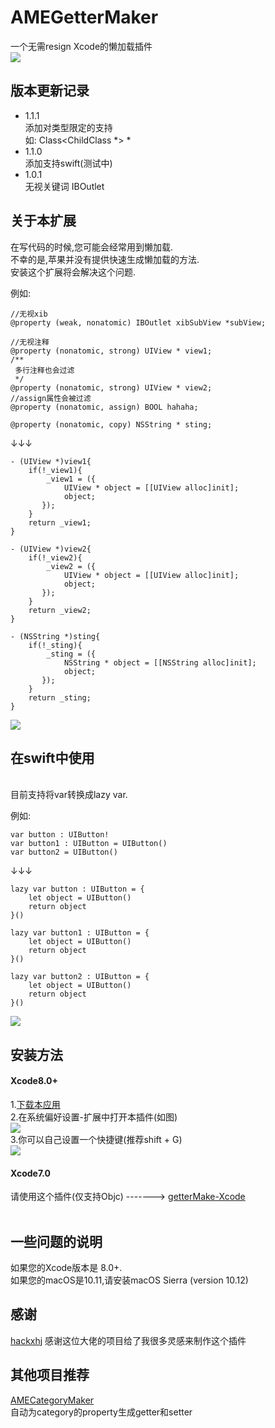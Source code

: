 # AMEGetterMaker
一个无需resign Xcode的懒加载插件<br>
![](https://github.com/ame017/AMEGetterMaker/blob/master/intro/introduce.png?raw=true)



## 版本更新记录
* 1.1.1
  <br>添加对类型限定的支持
  <br>如: Class<ChildClass *> *
* 1.1.0
  <br>添加支持swift(测试中)
* 1.0.1
  <br>无视关键词 IBOutlet

## 关于本扩展
在写代码的时候,您可能会经常用到懒加载.<br>
不幸的是,苹果并没有提供快速生成懒加载的方法.<br>
安装这个扩展将会解决这个问题.<br>

例如:
```
//无视xib
@property (weak, nonatomic) IBOutlet xibSubView *subView;

//无视注释
@property (nonatomic, strong) UIView * view1;
/**
 多行注释也会过滤
 */
@property (nonatomic, strong) UIView * view2;
//assign属性会被过滤
@property (nonatomic, assign) BOOL hahaha;

@property (nonatomic, copy) NSString * sting;
```
↓↓↓
```
- (UIView *)view1{
    if(!_view1){
        _view1 = ({
            UIView * object = [[UIView alloc]init];
            object;
       });
    }
    return _view1;
}

- (UIView *)view2{
    if(!_view2){
        _view2 = ({
            UIView * object = [[UIView alloc]init];
            object;
       });
    }
    return _view2;
}

- (NSString *)sting{
    if(!_sting){
        _sting = ({
            NSString * object = [[NSString alloc]init];
            object;
       });
    }
    return _sting;
}
```

![](https://github.com/ame017/AMEGetterMaker/blob/master/intro/objc-2.gif?raw=true)

## 在swift中使用
<br>目前支持将var转换成lazy var.

例如:
```
var button : UIButton!
var button1 : UIButton = UIButton()
var button2 = UIButton()
```
↓↓↓
```
lazy var button : UIButton = {
	let object = UIButton()
	return object
}()

lazy var button1 : UIButton = {
	let object = UIButton()
	return object
}()

lazy var button2 : UIButton = {
	let object = UIButton()
	return object
}()
 ```

![](https://github.com/ame017/AMEGetterMaker/blob/master/intro/swift-2.gif?raw=true)

## 安装方法
#### Xcode8.0+
1.[下载本应用](product/AMEGetterMaker.zip)<br>
2.在系统偏好设置-扩展中打开本插件(如图)<br>
![](https://github.com/ame017/AMEGetterMaker/blob/master/intro/setting.png?raw=true)<br>
3.你可以自己设置一个快捷键(推荐shift + G)<br>
![](https://github.com/ame017/AMEGetterMaker/blob/master/intro/binding.png?raw=true)<br>

#### Xcode7.0
请使用这个插件(仅支持Objc) -------> [getterMake-Xcode](https://github.com/ame017/getterMake-Xcode)
<br>
<br>

## 一些问题的说明
如果您的Xcode版本是 8.0+.<br>
如果您的macOS是10.11,请安装macOS Sierra (version 10.12)<br>

## 感谢
[hackxhj](https://github.com/hackxhj) 感谢这位大佬的项目给了我很多灵感来制作这个插件

## 其他项目推荐
[AMECategoryMaker](https://github.com/ame017/AMECategoryMaker) <br>
自动为category的property生成getter和setter
